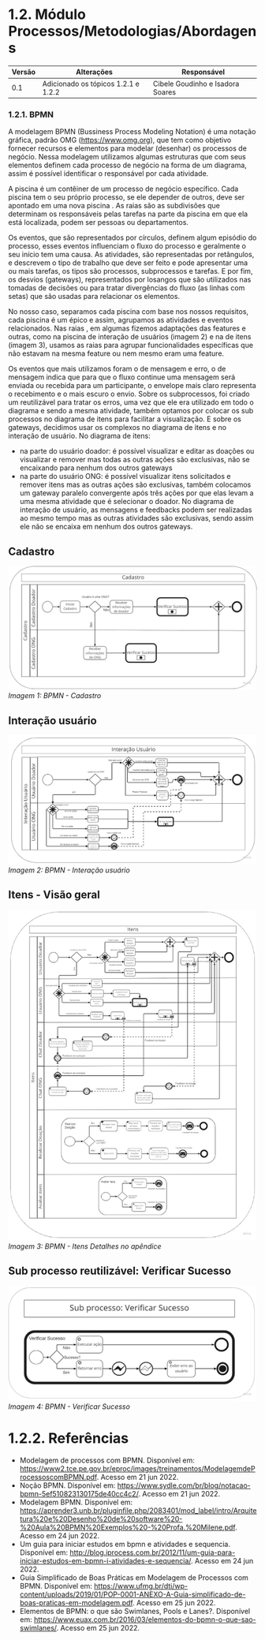 # 1.2. Módulo Processos/Metodologias/Abordagens

| Versão | Alterações                                                                                                                           | Responsável                                                                                                             |
| ------ | ------------------------------------------------------------------------------------------------------------------------------------ | ----------------------------------------------------------------------------------------------------------------------- |
| 0.1    | Adicionado os tópicos 1.2.1 e 1.2.2                                  | Cibele Goudinho e Isadora Soares                                                                                                         |

### 1.2.1. BPMN

A modelagem BPMN (Bussiness Process Modeling Notation) é uma notação gráfica, padrão OMG (https://www.omg.org), que tem como objetivo fornecer recursos e elementos para modelar (desenhar) os processos de negócio. Nessa modelagem utilizamos algumas estruturas que com seus elementos definem cada processo de negócio na forma de um diagrama, assim é possível identificar o responsável por cada atividade.

A piscina é um contêiner de um processo de negócio específico. Cada piscina tem o seu próprio processo, se ele depender de outros, deve ser apontado em uma nova piscina . As raias são as subdivisões que determinam os responsáveis pelas tarefas na parte da piscina em que ela está localizada, podem ser pessoas ou departamentos. 

Os eventos, que são representados por círculos, definem algum episódio do processo, esses eventos influenciam o fluxo do processo e geralmente o seu início tem uma causa. 
As atividades, são representadas por retângulos, e descrevem o tipo de trabalho que deve ser feito e pode apresentar uma ou mais tarefas, os tipos são processos, subprocessos e tarefas. E por fim, os desvios (gateways), representados por losangos que são utilizados nas tomadas de decisões ou para tratar divergências do fluxo (as linhas com setas) que são usadas para relacionar os elementos.

No nosso caso, separamos cada piscina com base nos nossos requisitos, cada piscina é um épico e assim, agrupamos as atividades e eventos relacionados. Nas raias , em algumas fizemos adaptações das features e outras, como na piscina de interação de usuários (imagem 2) e na de itens (imagem 3), usamos as raias para agrupar funcionalidades específicas que não estavam na mesma feature ou nem mesmo eram uma feature. 

Os eventos que mais utilizamos foram o de mensagem e erro, o de mensagem indica que para que o fluxo continue uma mensagem será enviada ou recebida para um participante, o envelope mais claro representa o recebimento e o mais escuro o envio. Sobre os subprocessos, foi criado um reutilizável para tratar os erros, uma vez que ele era utilizado em todo o diagrama e sendo a mesma atividade, também optamos por colocar os sub processos no diagrama de itens para facilitar a visualização. E sobre os gateways, decidimos usar os complexos no diagrama de itens e no interação de usuário.
No diagrama de itens:
- na parte do usuário doador: é possível visualizar e editar as doações ou visualizar e remover mas todas as outras ações são exclusivas, não se encaixando para nenhum dos outros gateways
- na parte do usuário ONG: é possível visualizar itens solicitados e remover itens mas as outras ações são exclusivas, também colocamos um gateway paralelo convergente após três ações por que elas levam a uma mesma atividade que é selecionar o doador. 
No diagrama de interação de usuário, as mensagens e feedbacks podem ser realizadas ao mesmo tempo mas as outras atividades são exclusivas, sendo assim ele não se encaixa em nenhum dos outros gateways.

## Cadastro
![BPMN - Cadastro](../imgs/BPMN-Cadastro.jpg)
*Imagem 1: BPMN - Cadastro*

## Interação usuário
![BPMN - Cadastro](../imgs/BPMN-Intera%C3%A7%C3%A3o-usuario.jpg)
*Imagem 2: BPMN - Interação usuário*

## Itens - Visão geral
![BPMN - Cadastro](../imgs/BPMN-itens.jpg)
*Imagem 3: BPMN - Itens*
*Detalhes no apêndice*

## Sub processo reutilizável: Verificar Sucesso 
![BPMN - Sub processo reutilizável: Verificar Sucesso](../imgs/BPMN-SverificaSucesso.jpg)
*Imagem 4: BPMN - Verificar Sucesso*

# 1.2.2. Referências

- Modelagem de processos com BPMN. Disponível em: https://www2.tce.pe.gov.br/eproc/images/treinamentos/ModelagemdeProcessoscomBPMN.pdf. Acesso em 21 jun 2022.
- Noção BPMN. Disponível em: https://www.sydle.com/br/blog/notacao-bpmn-5ef510823130175de40cc4c2/. Acesso em 21 jun 2022.   
- Modelagem BPMN. Disponível em: https://aprender3.unb.br/pluginfile.php/2083401/mod_label/intro/Arquitetura%20e%20Desenho%20de%20software%20-%20Aula%20BPMN%20Exemplos%20-%20Profa.%20Milene.pdf. Acesso em 24 jun 2022.
- Um guia para iniciar estudos em bpmn e atividades e sequencia. Disponível em: http://blog.iprocess.com.br/2012/11/um-guia-para-iniciar-estudos-em-bpmn-i-atividades-e-sequencia/. Acesso em 24 jun 2022.
- Guia Simplificado de Boas Práticas em
Modelagem de Processos com BPMN. Disponível em: https://www.ufmg.br/dti/wp-content/uploads/2019/01/POP-0001-ANEXO-A-Guia-simplificado-de-boas-praticas-em-modelagem.pdf. Acesso em 25 jun 2022.
- Elementos de BPMN: o que são Swimlanes, Pools e Lanes?. Disponível em: https://www.euax.com.br/2016/03/elementos-do-bpmn-o-que-sao-swimlanes/. Acesso em 25 jun 2022.